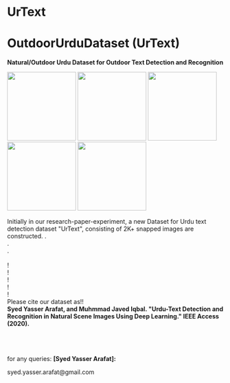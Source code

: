 # UrText

# OutdoorUrduDataset (UrText)
<b>Natural/Outdoor Urdu Dataset for Outdoor Text Detection and Recognition</b>

<p>
  <img src="SampleImages/_UrTextV1_IMG_2427.jpg" width=160>
 <img src="SampleImages/_UrTextV1_IMG_2377.jpg" width=160>
 <img src="SampleImages/_UrTextV1_IMG_2381.jpg" width=160>
<img src="SampleImages/10874.jpg" width=160>
  <img src="SampleImages/25645.jpg" width=160>

</p>
Initially in our research-paper-experiment, a new Dataset for Urdu text detection dataset "UrText", consisting of 2K+
snapped images are constructed. 
.<br>
.<br>
.<br>

<br>
!<br>
!<br>
!<br>
!<br>
!<br>
Please cite our dataset as!!
<br>
<b>
Syed Yasser Arafat, and Muhmmad Javed Iqbal. "Urdu-Text Detection and Recognition in Natural Scene Images Using Deep Learning." IEEE Access (2020).
</b>
<br>
<br>
<br>
<br>
<div>
  <p> for any queries: <b > [Syed Yasser Arafat]: <mailto:syed.yasser.arafat@gmail.com> </b> 
</p>
</div>
syed.yasser.arafat@gmail.com

